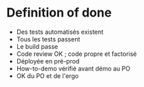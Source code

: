 # Definition of done

* Des tests automatisés existent
* Tous les tests passent
* Le build passe
* Code review OK ; code propre et factorisé
* Déployée en pré-prod
* How-to-demo vérifié avant démo au PO
* OK du PO et de l'ergo